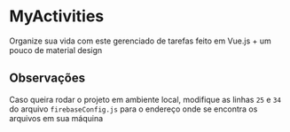 # MyActivities
Organize sua vida com este gerenciado de tarefas feito em Vue.js + um pouco de material design

## Observações

Caso queira rodar o projeto em ambiente local, modifique as linhas `25` e `34` do arquivo `firebaseConfig.js` para o endereço onde se encontra os arquivos em sua máquina